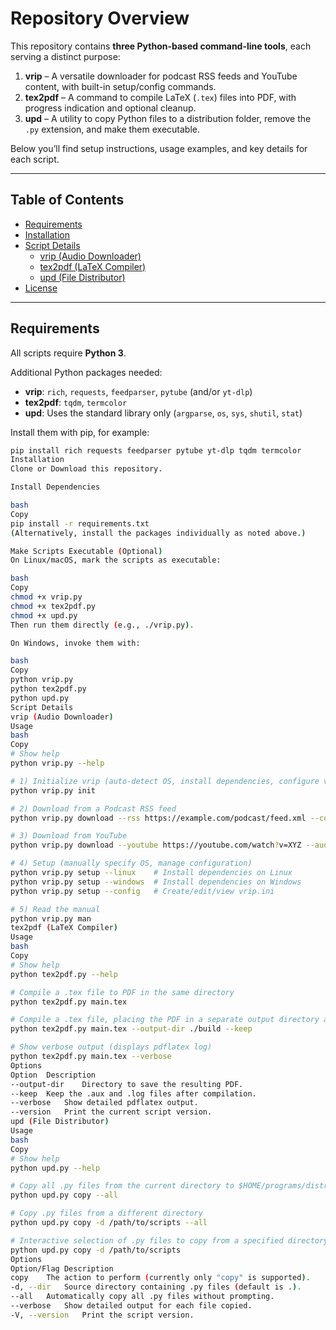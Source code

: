 # Repository Overview

This repository contains **three Python-based command-line tools**, each serving a distinct purpose:

1. **vrip** – A versatile downloader for podcast RSS feeds and YouTube content, with built-in setup/config commands.
2. **tex2pdf** – A command to compile LaTeX (`.tex`) files into PDF, with progress indication and optional cleanup.
3. **upd** – A utility to copy Python files to a distribution folder, remove the `.py` extension, and make them executable.

Below you’ll find setup instructions, usage examples, and key details for each script.

---

## Table of Contents
- [Requirements](#requirements)
- [Installation](#installation)
- [Script Details](#script-details)
  - [vrip (Audio Downloader)](#vrip-audio-downloader)
  - [tex2pdf (LaTeX Compiler)](#tex2pdf-latex-compiler)
  - [upd (File Distributor)](#upd-file-distributor)
- [License](#license)

---

## Requirements

All scripts require **Python 3**.

Additional Python packages needed:

- **vrip**: `rich`, `requests`, `feedparser`, `pytube` (and/or `yt-dlp`)
- **tex2pdf**: `tqdm`, `termcolor`
- **upd**: Uses the standard library only (`argparse`, `os`, `sys`, `shutil`, `stat`)

Install them with pip, for example:

```bash
pip install rich requests feedparser pytube yt-dlp tqdm termcolor
Installation
Clone or Download this repository.

Install Dependencies

bash
Copy
pip install -r requirements.txt
(Alternatively, install the packages individually as noted above.)

Make Scripts Executable (Optional)
On Linux/macOS, mark the scripts as executable:

bash
Copy
chmod +x vrip.py
chmod +x tex2pdf.py
chmod +x upd.py
Then run them directly (e.g., ./vrip.py).

On Windows, invoke them with:

bash
Copy
python vrip.py
python tex2pdf.py
python upd.py
Script Details
vrip (Audio Downloader)
Usage
bash
Copy
# Show help
python vrip.py --help

# 1) Initialize vrip (auto-detect OS, install dependencies, configure vrip.ini)
python vrip.py init

# 2) Download from a Podcast RSS feed
python vrip.py download --rss https://example.com/podcast/feed.xml --count 3

# 3) Download from YouTube
python vrip.py download --youtube https://youtube.com/watch?v=XYZ --audio-only --use-title

# 4) Setup (manually specify OS, manage configuration)
python vrip.py setup --linux    # Install dependencies on Linux
python vrip.py setup --windows  # Install dependencies on Windows
python vrip.py setup --config   # Create/edit/view vrip.ini

# 5) Read the manual
python vrip.py man
tex2pdf (LaTeX Compiler)
Usage
bash
Copy
# Show help
python tex2pdf.py --help

# Compile a .tex file to PDF in the same directory
python tex2pdf.py main.tex

# Compile a .tex file, placing the PDF in a separate output directory and keeping .aux/.log files
python tex2pdf.py main.tex --output-dir ./build --keep

# Show verbose output (displays pdflatex log)
python tex2pdf.py main.tex --verbose
Options
Option	Description
--output-dir	Directory to save the resulting PDF.
--keep	Keep the .aux and .log files after compilation.
--verbose	Show detailed pdflatex output.
--version	Print the current script version.
upd (File Distributor)
Usage
bash
Copy
# Show help
python upd.py --help

# Copy all .py files from the current directory to $HOME/programs/distribution
python upd.py copy --all

# Copy .py files from a different directory
python upd.py copy -d /path/to/scripts --all

# Interactive selection of .py files to copy from a specified directory
python upd.py copy -d /path/to/scripts
Options
Option/Flag	Description
copy	The action to perform (currently only "copy" is supported).
-d, --dir	Source directory containing .py files (default is .).
--all	Automatically copy all .py files without prompting.
--verbose	Show detailed output for each file copied.
-V, --version	Print the script version.
